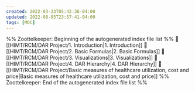 ```yaml
---
created: 2022-03-23T05:42:36-04:00
updated: 2022-08-05T23:57:41-04:00
tags: [MOC]
---
```

%% Zoottelkeeper: Beginning of the autogenerated index file list  %%
📄 [[HIMT/RCM/DAR Project/1. Introduction|1. Introduction]]
📄 [[HIMT/RCM/DAR Project/2. Basic Formulas|2. Basic Formulas]]
📄 [[HIMT/RCM/DAR Project/3. Visualizations|3. Visualizations]]
📄 [[HIMT/RCM/DAR Project/4. DAR Hierarchy|4. DAR Hierarchy]]
📄 [[HIMT/RCM/DAR Project/Basic measures of healthcare utilization, cost and price|Basic measures of healthcare utilization, cost and price]]
%% Zoottelkeeper: End of the autogenerated index file list  %%
